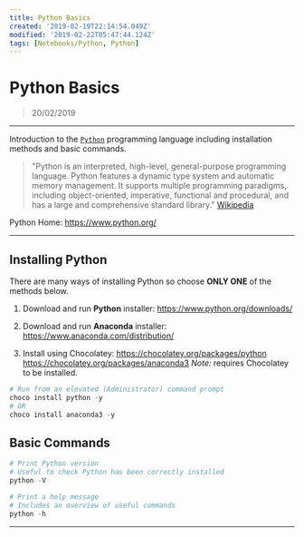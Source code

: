 ```yaml
---
title: Python Basics
created: '2019-02-19T22:14:54.049Z'
modified: '2019-02-22T05:47:44.124Z'
tags: [Notebooks/Python, Python]
---
```


# Python Basics

> 20/02/2019

----

Introduction to the [`Python`](https://www.python.org/) programming language including installation methods and basic commands.

> "Python is an interpreted, high-level, general-purpose programming language. Python features a dynamic type system and automatic memory management. It supports multiple programming paradigms, including object-oriented, imperative, functional and procedural, and has a large and comprehensive standard library." 
[Wikipedia](https://en.wikipedia.org/wiki/Python_(programming_language))

Python Home: https://www.python.org/

----

## Installing Python

There are many ways of installing Python so choose **ONLY ONE** of the methods below.

1. Download and run **Python** installer: 
  https://www.python.org/downloads/

2. Download and run **Anaconda** installer:
  https://www.anaconda.com/distribution/

3. Install using Chocolatey:
  https://chocolatey.org/packages/python
  https://chocolatey.org/packages/anaconda3
  *Note:* requires Chocolatey to be installed.
  ```powershell
  # Run from an elevated (Administrator) command prompt
  choco install python -y 
  # OR
  choco install anaconda3 -y
  ```

## Basic Commands

```powershell
# Print Python version
# Useful to check Python has been correctly installed
python -V

# Print a help message 
# Includes an overview of useful commands
python -h
```


----
